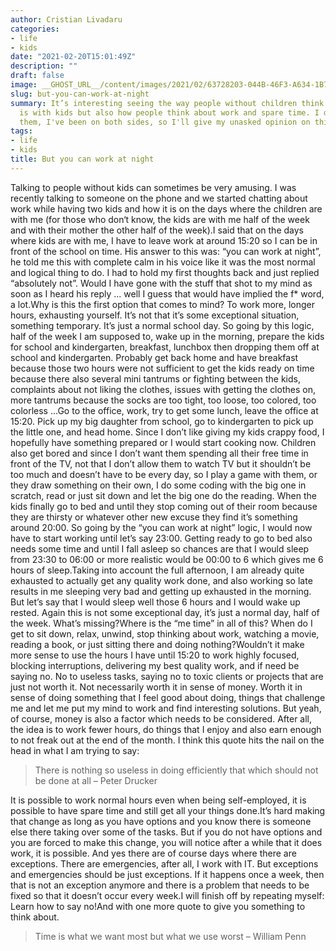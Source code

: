 ```yaml
---
author: Cristian Livadaru
categories:
- life
- kids
date: "2021-02-20T15:01:49Z"
description: ""
draft: false
image: __GHOST_URL__/content/images/2021/02/63728203-044B-46F3-A634-1B7E0D2CB87E.jpeg
slug: but-you-can-work-at-night
summary: It’s interesting seeing the way people without children think about how life
  is with kids but also how people think about work and spare time. I don't blame
  them, I've been on both sides, so I'll give my unasked opinion on this subject.
tags:
- life
- kids
title: But you can work at night
---
```



Talking to people without kids can sometimes be very amusing. I was recently talking to someone on the phone and we started chatting about work while having two kids and how it is on the days where the children are with me (for those who don‘t know, the kids are with me half of the week and with their mother the other half of the week).I said that on the days where kids are with me, I have to leave work at around 15:20 so I can be in front of the school on time. His answer to this was: “you can work at night”, he told me this with complete calm in his voice like it was the most normal and logical thing to do. I had to hold my first thoughts back and just replied “absolutely not”. Would I have gone with the stuff that shot to my mind as soon as I heard his reply ... well I guess that would have implied the f* word, a lot.Why is this the first option that comes to mind? To work more, longer hours, exhausting yourself. It’s not that it’s some exceptional situation, something temporary. It’s just a normal school day. So going by this logic, half of the week I am supposed to, wake up in the morning, prepare the kids for school and kindergarten, breakfast, lunchbox then dropping them off at school and kindergarten. Probably get back home and have breakfast because those two hours were not sufficient to get the kids ready on time because there also several mini tantrums or fighting between the kids, complaints about not liking the clothes, issues with getting the clothes on, more tantrums because the socks are too tight, too loose, too colored, too colorless ...Go to the office, work, try to get some lunch, leave the office at 15:20. Pick up my big daughter from school, go to kindergarten to pick up the little one, and head home. Since I don’t like giving my kids crappy food, I hopefully have something prepared or I would start cooking now. Children also get bored and since I don’t want them spending all their free time in front of the TV, not that I don’t allow them to watch TV but it shouldn’t be too much and doesn’t have to be every day, so I play a game with them, or they draw something on their own, I do some coding with the big one in scratch, read or just sit down and let the big one do the reading. When the kids finally go to bed and until they stop coming out of their room because they are thirsty or whatever other new excuse they find it’s something around 20:00. So going by the “you can work at night” logic, I would now have to start working until let’s say 23:00. Getting ready to go to bed also needs some time and until I fall asleep so chances are that I would sleep from 23:30 to 06:00 or more realistic would be 00:00 to 6 which gives me 6 hours of sleep.Taking into account the full afternoon, I am already quite exhausted to actually get any quality work done, and also working so late results in me sleeping very bad and getting up exhausted in the morning. But let’s say that I would sleep well those 6 hours and I would wake up rested. Again this is not some exceptional day, it’s just a normal day, half of the week. What’s missing?Where is the “me time” in all of this? When do I get to sit down, relax, unwind, stop thinking about work, watching a movie, reading a book, or just sitting there and doing nothing?Wouldn’t it make more sense to use the hours I have until 15:20 to work highly focused, blocking interruptions, delivering my best quality work, and if need be saying no. No to useless tasks, saying no to toxic clients or projects that are just not worth it. Not necessarily worth it in sense of money. Worth it in sense of doing something that I feel good about doing, things that challenge me and let me put my mind to work and find interesting solutions. But yeah, of course, money is also a factor which needs to be considered. After all, the idea is to work fewer hours, do things that I enjoy and also earn enough to not freak out at the end of the month. I think this quote hits the nail on the head in what I am trying to say:

> There is nothing so useless in doing efficiently that which should not be done at all – Peter Drucker

It is possible to work normal hours even when being self-employed, it is possible to have spare time and still get all your things done.It’s hard making that change as long as you have options and you know there is someone else there taking over some of the tasks. But if you do not have options and you are forced to make this change, you will notice after a while that it does work, it is possible. And yes there are of course days where there are exceptions. There are emergencies, after all, I work with IT. But exceptions and emergencies should be just exceptions. If it happens once a week, then that is not an exception anymore and there is a problem that needs to be fixed so that it doesn’t occur every week.I will finish off by repeating myself: Learn how to say no!And with one more quote to give you something to think about.

> Time is what we want most but what we use worst – William Penn

